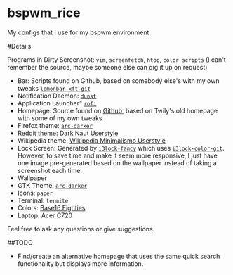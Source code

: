 # bspwm_rice
My configs that I use for my bspwm environment

#Details

Programs in Dirty Screenshot: `vim`, `screenfetch`, `htop`, `color scripts` (I can't remember the source, maybe someone else can dig it up on request)

 * Bar: Scripts found on Github, based on somebody else's with my own tweaks [`lemonbar-xft-git`]( https://github.com/krypt-n/bar)
 * Notification Daemon: [`dunst`](https://github.com/knopwob/dunst)
 * Application Launcher" [`rofi`](https://github.com/DaveDavenport/rofi)
 * Homepage: Source found on [Github](https://github.com/zachbwh/bspwm_rice), based on Twily's old homepage with some of my own tweaks
 * Firefox theme: [`arc-darker`](https://github.com/horst3180/arc-firefox-theme)
 * Reddit theme: [Dark Naut Userstyle](https://userstyles.org/styles/118049/reddit-dark-naut-style)
 * Wikipedia theme: [Wikipedia Minimalismo Userstyle](https://userstyles.org/styles/100852/wikipedia-minimalismo)
 * Lock Screen: Generated by [`i3lock-fancy`](https://github.com/meskarune/i3lock-fancy) which uses [`i3lock-color-git`]( https://github.com/eBrnd/i3lock-color). However, to save time and make it seem more responsive, I just have one image pre-generated based on the wallpaper instead of taking a screenshot each time.
 * Wallpaper
 * GTK Theme: [`arc-darker`](https://github.com/horst3180/Arc-theme)
 * Icons: [`paper`](https://github.com/snwh/paper-icon-theme)
 * Terminal: `termite`
 * Colors: [Base16 Eighties](https://github.com/chriskempson/base16)
 * Laptop: Acer C720

Feel free to ask any questions or give suggestions.

##TODO
 * Find/create an alternative homepage that uses the same quick search functionality but displays more information.
